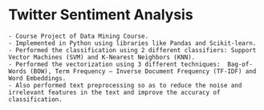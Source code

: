 # Twitter Sentiment Analysis

    - Course Project of Data Mining Course.
    - Implemented in Python using libraries like Pandas and Scikit-learn.
    - Performed the classification using 2 different classifiers: Support Vector Machines (SVM) and K-Nearest Neighbors (KNN).
    - Performed the vectorization using 3 different techniques:  Bag-of-Words (BOW), Term Frequency — Inverse Document Frequency (TF-IDF) and Word Embeddings.
    - Also performed text preprocessing so as to reduce the noise and irrelevant features in the text and improve the accuracy of classification.
